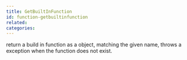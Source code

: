 ```yaml
---
title: GetBuiltInFunction
id: function-getbuiltinfunction
related:
categories:
---
```


return a build in function as a object, matching the given name, throws a exception when the function does not exist.